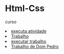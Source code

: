 # Html-Css
 curso

<li><a href="https://wesleyhenrique13.github.io/Html-Css/Exercicios/Exe001"> executa atividade</a></li>
<li><a href=" https://wesleyhenrique13.github.io/Html-Css/Exercicios/trabalho">Trabalho</a></li>
<li><a href="https://wesleyhenrique13.github.io/Html-Css/Exercicios/trabalho">executar trabalho</a></li>
<li><a href="https://wesleyhenrique13.github.io/Html-Css/Exercicios/trabalho">Trabalho de Dom Pedro</a></li>


